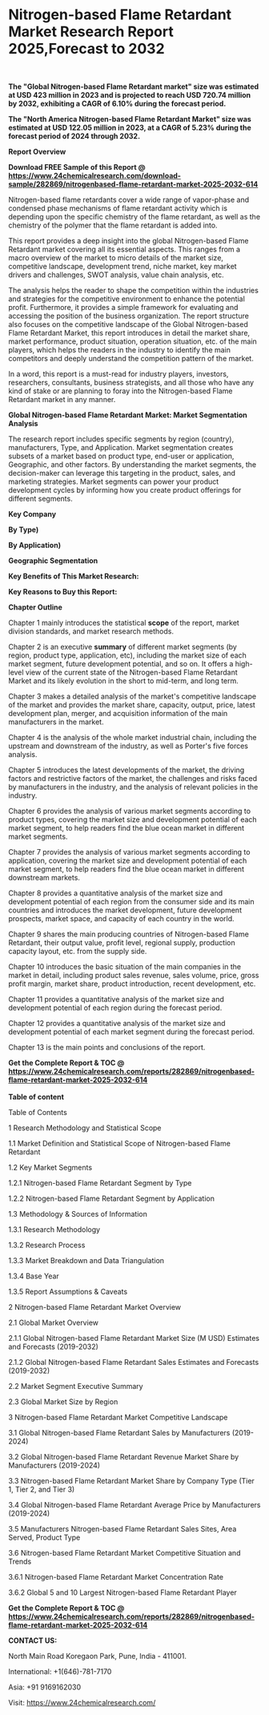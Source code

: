 <h1>Nitrogen-based Flame Retardant Market Research Report 2025,Forecast to 2032</h1><br/><p><span style="font-size:14px"><strong>The "Global Nitrogen-based Flame Retardant market" size was estimated at USD 423 million in 2023 and is projected to reach USD 720.74 million by 2032, exhibiting a <strong>CAGR</strong> of 6.10% during the forecast period.</strong></span></p><p><span style="font-size:14px"><strong>The "North America Nitrogen-based Flame Retardant Market" size was estimated at USD 122.05 million in 2023, at a <strong>CAGR</strong> of 5.23% during the forecast period of 2024 through 2032.</strong></span></p><p><span style="font-size:14px"><strong>Report Overview</strong></span></p><div><b>Download FREE Sample of this Report @ <a href="https://www.24chemicalresearch.com/download-sample/282869/nitrogenbased-flame-retardant-market-2025-2032-614">https://www.24chemicalresearch.com/download-sample/282869/nitrogenbased-flame-retardant-market-2025-2032-614</a></b></div><p>Nitrogen-based flame retardants cover a wide range of vapor-phase and condensed phase mechanisms of flame retardant activity which is depending upon the specific chemistry of the flame retardant, as well as the chemistry of the polymer that the flame retardant is added into.</p><p><span style="font-size:14px">This report provides a deep insight into the global Nitrogen-based Flame Retardant market covering all its essential aspects. This ranges from a macro overview of the market to micro details of the market size, competitive landscape, development trend, niche market, key market drivers and challenges, SWOT analysis, value chain analysis, etc.</span></p><p><span style="font-size:14px">The analysis helps the reader to shape the competition within the industries and strategies for the competitive environment to enhance the potential profit. Furthermore, it provides a simple framework for evaluating and accessing the position of the business organization. The report structure also focuses on the competitive landscape of the Global Nitrogen-based Flame Retardant Market, this report introduces in detail the market share, market performance, product situation, operation situation, etc. of the main players, which helps the readers in the industry to identify the main competitors and deeply understand the competition pattern of the market.</span></p><p><span style="font-size:14px">In a word, this report is a must-read for industry players, investors, researchers, consultants, business strategists, and all those who have any kind of stake or are planning to foray into the Nitrogen-based Flame Retardant market in any manner.</span></p><p><span style="font-size:14px"><strong>Global Nitrogen-based Flame Retardant Market: Market Segmentation Analysis</strong></span></p><p><span style="font-size:14px">The research report includes specific segments by region (country), manufacturers, Type, and Application. Market segmentation creates subsets of a market based on product type, end-user or application, Geographic, and other factors. By understanding the market segments, the decision-maker can leverage this targeting in the product, sales, and marketing strategies. Market segments can power your product development cycles by informing how you create product offerings for different segments.</span></p><p><span style="font-size:14px"><strong>Key Company</strong></span></p><p><span style="font-size:14px"><strong>By Type)</strong></span></p><p><span style="font-size:14px"><strong><strong>By Application</strong>)</strong></span></p><p><span style="font-size:14px"><strong>Geographic Segmentation</strong></span></p><p><span style="font-size:14px"><strong>Key Benefits of This Market Research:</strong></span></p><p><span style="font-size:14px"><strong>Key <strong>Reasons to Buy</strong> this Report:</strong></span></p><p><span style="font-size:14px"><strong>Chapter Outline</strong></span></p><p><span style="font-size:14px">Chapter 1 mainly introduces the statistical <strong>scope</strong> of the report, market division standards, and market research methods.</span></p><p>Chapter 2 is an executive <strong>summary</strong> of different market segments (by region, product type, application, etc), including the market size of each market segment, future development potential, and so on. It offers a high-level view of the current state of the Nitrogen-based Flame Retardant Market and its likely evolution in the short to mid-term, and long term.</p><p>Chapter 3 makes a detailed analysis of the market's competitive landscape of the market and provides the market share, capacity, output, price, latest development plan, merger, and acquisition information of the main manufacturers in the market.</p><p>Chapter 4 is the analysis of the whole market industrial chain, including the upstream and downstream of the industry, as well as Porter's five forces analysis.</p><p>Chapter 5 introduces the latest developments of the market, the driving factors and restrictive factors of the market, the challenges and risks faced by manufacturers in the industry, and the analysis of relevant policies in the industry.</p><p>Chapter 6 provides the analysis of various market segments according to product types, covering the market size and development potential of each market segment, to help readers find the blue ocean market in different market segments.</p><p>Chapter 7 provides the analysis of various market segments according to application, covering the market size and development potential of each market segment, to help readers find the blue ocean market in different downstream markets.</p><p>Chapter 8 provides a quantitative analysis of the market size and development potential of each region from the consumer side and its main countries and introduces the market development, future development prospects, market space, and capacity of each country in the world.</p><p>Chapter 9 shares the main producing countries of Nitrogen-based Flame Retardant, their output value, profit level, regional supply, production capacity layout, etc. from the supply side.</p><p>Chapter 10 introduces the basic situation of the main companies in the market in detail, including product sales revenue, sales volume, price, gross profit margin, market share, product introduction, recent development, etc.</p><p>Chapter 11 provides a quantitative analysis of the market size and development potential of each region during the forecast period.</p><p>Chapter 12 provides a quantitative analysis of the market size and development potential of each market segment during the forecast period.</p><p>Chapter 13 is the main points and conclusions of the report.</p><div><b>Get the Complete Report & TOC @ <a href="https://www.24chemicalresearch.com/reports/282869/nitrogenbased-flame-retardant-market-2025-2032-614">https://www.24chemicalresearch.com/reports/282869/nitrogenbased-flame-retardant-market-2025-2032-614</a></b></div><br><b>Table of content</b><p>Table of Contents<br />
 
 1 Research Methodology and Statistical Scope<br />
 
 1.1 Market Definition and Statistical Scope of Nitrogen-based Flame Retardant<br />
 
 1.2 Key Market Segments<br />
 
 1.2.1 Nitrogen-based Flame Retardant Segment by Type<br />
 
 1.2.2 Nitrogen-based Flame Retardant Segment by Application<br />
 
 1.3 Methodology & Sources of Information<br />
 
 1.3.1 Research Methodology<br />
 
 1.3.2 Research Process<br />
 
 1.3.3 Market Breakdown and Data Triangulation<br />
 
 1.3.4 Base Year<br />
 
 1.3.5 Report Assumptions & Caveats<br />
 
 2 Nitrogen-based Flame Retardant Market Overview<br />
 
 2.1 Global Market Overview<br />
 
 2.1.1 Global Nitrogen-based Flame Retardant Market Size (M USD) Estimates and Forecasts (2019-2032)<br />
 
 2.1.2 Global Nitrogen-based Flame Retardant Sales Estimates and Forecasts (2019-2032)<br />
 
 2.2 Market Segment Executive Summary<br />
 
 2.3 Global Market Size by Region<br />
 
 3 Nitrogen-based Flame Retardant Market Competitive Landscape<br />
 
 3.1 Global Nitrogen-based Flame Retardant Sales by Manufacturers (2019-2024)<br />
 
 3.2 Global Nitrogen-based Flame Retardant Revenue Market Share by Manufacturers (2019-2024)<br />
 
 3.3 Nitrogen-based Flame Retardant Market Share by Company Type (Tier 1, Tier 2, and Tier 3)<br />
 
 3.4 Global Nitrogen-based Flame Retardant Average Price by Manufacturers (2019-2024)<br />
 
 3.5 Manufacturers Nitrogen-based Flame Retardant Sales Sites, Area Served, Product Type<br />
 
 3.6 Nitrogen-based Flame Retardant Market Competitive Situation and Trends<br />
 
 3.6.1 Nitrogen-based Flame Retardant Market Concentration Rate<br />
 
 3.6.2 Global 5 and 10 Largest Nitrogen-based Flame Retardant Player<br><div><b>Get the Complete Report & TOC @ <a href="https://www.24chemicalresearch.com/reports/282869/nitrogenbased-flame-retardant-market-2025-2032-614">https://www.24chemicalresearch.com/reports/282869/nitrogenbased-flame-retardant-market-2025-2032-614</a></b></div></p>
 
 <b>CONTACT US:</b><br>
 
 North Main Road Koregaon Park, Pune, India - 411001.<br/>
 
 International: +1(646)-781-7170<br/>
 
 Asia: +91 9169162030<br/>
 
 Visit: <a href="https://www.24chemicalresearch.com/">https://www.24chemicalresearch.com/</a>
 
 <br>